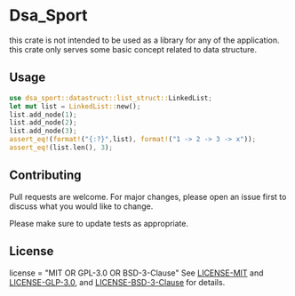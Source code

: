 # Dsa_Sport

this crate is not intended to be used as a library for any of the application. this crate only serves some basic concept related to data structure.

## Usage

```rust
use dsa_sport::datastruct::list_struct::LinkedList;
let mut list = LinkedList::new();
list.add_node(1);
list.add_node(2);
list.add_node(3);
assert_eq!(format!("{:?}",list), format!("1 -> 2 -> 3 -> x"));
assert_eq!(list.len(), 3);
```

## Contributing
Pull requests are welcome. For major changes, please open an issue first to discuss what you would like to change.

Please make sure to update tests as appropriate.

## License
license = "MIT OR GPL-3.0 OR BSD-3-Clause"
See [LICENSE-MIT](LICENSE-MIT) and [LICENSE-GLP-3.0](LICENSE-GLP-3.0), and [LICENSE-BSD-3-Clause](LICENSE-BSD-3-Clause) for details.
